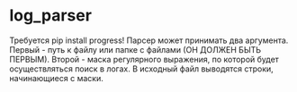 # log_parser
Требуется pip install progress!
Парсер может принимать два аргумента. Первый - путь к файлу или папке с файлами (ОН ДОЛЖЕН БЫТЬ ПЕРВЫМ). 
Второй - маска регулярного выражения, по которой будет осуществляться поиск в логах. В исходный файл выводятся строки, начинающиеся с маски.

